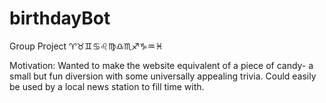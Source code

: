 # birthdayBot
Group Project
♈♉♊♋♌♍♎♏♐♑♒♓

Motivation:
  Wanted to make the website equivalent of a piece of candy- a small but fun diversion with some universally appealing trivia. Could easily be used by a local news station to fill time with.
